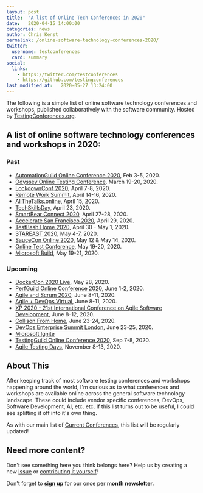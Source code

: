 ```yaml
---
layout: post
title:  "A list of Online Tech Conferences in 2020"
date:   2020-04-15 14:00:00
categories: news
author: Chris Kenst
permalink: /online-software-technology-conferences-2020/
twitter:
  username: testconferences
  card: summary
social:
  links:
    - https://twitter.com/testconferences
    - https://github.com/testingconferences
last_modified_at:   2020-05-27 13:24:00
---
```


The following is a simple list of online software technology conferences and workshops, published collaboratively with the software community. Hosted by [TestingConferences.org](/). 


## A list of online software technology conferences and workshops in 2020:

### Past
- [AutomationGuild Online Conference 2020](https://guildconferences.com/conferences/automation-2020/?utm_source=testingconferences), Feb 3-5, 2020.
- [Odyssey Online Testing Conference](https://odyssey.kobiton.com?utm_source=testingconferences). March 19-20, 2020.
- [LockdownConf 2020](https://www.freecodecamp.org/news/lockdownconf-free-developer-conference/?utm_source=testingconferences), April 7-8, 2020.
- [Remote Work Summit](https://www.theremoteworksummit.com/?utm_source=testingconferences), April 14-16, 2020.
- [AllTheTalks.online](https://www.allthetalks.org/?utm_source=testingconferences), April 15, 2020. 
- [TechSkillsDay](https://www.pluralsight.com/techskillsday??utm_source=testingconferences), April 23, 2020. 
- [SmartBear Connect 2020](https://smartbear.com/connect/?utm_source=testingconferences), April 27-28, 2020.
- [Accelerate San Francisco 2020](https://www.tricentis.com/accelerate/san-francisco/?utm_source=testingconferences), April 29, 2020.
- [TestBash Home 2020](https://ti.to/mot/testbash-home-2020?source=testingconferences), April 30 - May 1, 2020.
- [STAREAST 2020](https://stareast.techwell.com/?utm_source=testingconferences), May 4-7, 2020.
- [SauceCon Online 2020](https://saucecon.com/?utm_source=testingconferences), May 12 & May 14, 2020.
- [Online Test Conference](https://www.onlinetestconf.com/?utm_source=testingconferences), May 19-20, 2020.
- [Microsoft Build](https://www.microsoft.com/en-us/build/?utm_source=testingconferences), May 19-21, 2020.

### Upcoming
- [DockerCon 2020 Live](https://www.docker.com/dockercon/?utm_source=testingconferences), May 28, 2020.
- [PerfGuild Online Conference 2020](https://guildconferences.com/conferences/perfguild-2020/?utm_source=testingconferences), June 1-2, 2020.
- [Agile and Scrum 2020](https://www.iil.com/agile-and-scrum-conference/?utm_source=testingconferences), June 8-11, 2020.
- [Agile + DevOps Virtual](https://agiledevopswest.techwell.com/?utm_source=testingconferences), June 8-11, 2020.
- [XP 2020 - 21st International Conference on Agile Software Development](https://www.agilealliance.org/xp2020/?utm_source=testingconferences), June 8-12, 2020. 
- [Collison From Home](https://collisionconf.com/?utm_source=testingconferences), June 23-24, 2020.
- [DevOps Enterprise Summit London](https://events.itrevolution.com/eur/?utm_source=testingconferences), June 23-25, 2020.
- [Microsoft Ignite](https://www.microsoft.com/en-us/ignite?utm_source=testingconferences)
- [TestingGuild Online Conference 2020](https://guildconferences.com/conferences/testingguild-2020/?utm_source=testingconferences), Sep 7-8, 2020.
- [Agile Testing Days](https://agiletestingdays.com/?utm_source=testingconferences), November 8-13, 2020.

## About This

After keeping track of most software testing conferences and workshops happening around the world, I'm curious as to what conferences and workshops are available online across the general software technology landscape. These could include vendor specific conferences, DevOps, Software Development, AI, etc. etc. If this list turns out to be useful, I could see splitting it off into it's own thing. 

As with our main list of [Current Conferences](/), this list will be regularly updated!

## Need more content?

Don't see something here you think belongs here? Help us by creating a new [Issue](https://github.com/TestingConferences/testingconferences.github.io/issues/new) or [contributing it yourself](https://testingconferences.org/how-to-contribute/)!

Don't forget to **[sign up](http://eepurl.com/c4paYT)** for our once per **month newsletter.**
